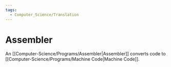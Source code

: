 ```yaml
---
tags:
  - Computer_Science/Translation
---
```

# Assembler
An [[Computer-Science/Programs/Assembler|Assembler]] converts code to [[Computer-Science/Programs/Machine Code|Machine Code]].